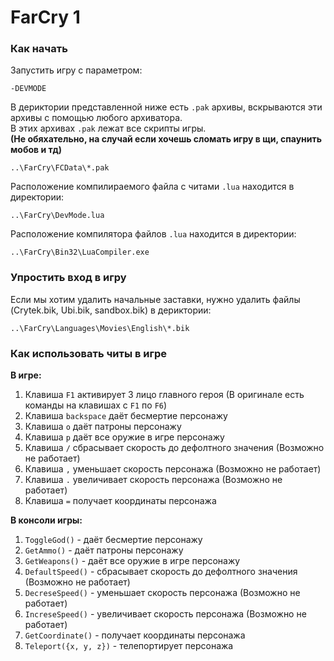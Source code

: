 # FarCry 1

### Как начать
Запустить игру с параметром:  
```Console
-DEVMODE
```

В дериктории представленной ниже есть `.pak` архивы, вскрываются эти архивы с помощью любого архиватора.  
В этих архивах `.pak` лежат все скрипты игры.  
**(Не обяхательно, на случай если хочешь сломать игру в щи, спаунить мобов и тд)**  
```Console
..\FarCry\FCData\*.pak
```

Расположение компилираемого файла с читами `.lua` находится в директории:  
```Console
..\FarCry\DevMode.lua
```

Расположение компилятора файлов `.lua` находится в директории:  
```Console
..\FarCry\Bin32\LuaCompiler.exe 
```

### Упростить вход в игру  
Если мы хотим удалить начальные заставки, нужно удалить файлы (Crytek.bik, Ubi.bik, sandbox.bik) в дериктории:  
```Console
..\FarCry\Languages\Movies\English\*.bik
```

### Как использовать читы в игре
**В игре:**    
1. Клавиша `F1` активирует 3 лицо главного героя (В оригинале есть команды на клавишах с `F1` по `F6`)  
2. Клавиша `backspace` даёт бесмертие персонажу  
3. Клавиша `o` даёт патроны персонажу  
4. Клавиша `p` даёт все оружие в игре персонажу  
5. Клавиша `/` сбрасывает скорость до дефолтного значения (Возможно не работает)  
6. Клавиша `,` уменьшает скорость персонажа (Возможно не работает)  
7. Клавиша `.` увеличивает скорость персонажа (Возможно не работает)  
8. Клавиша `=` получает координаты персонажа  

**В консоли игры:**    
1. `ToggleGod()` - даёт бесмертие персонажу  
2. `GetAmmo()` - даёт патроны персонажу  
3. `GetWeapons()` - даёт все оружие в игре персонажу  
4. `DefaultSpeed()` - сбрасывает скорость до дефолтного значения (Возможно не работает)  
5. `DecreseSpeed()` - уменьшает скорость персонажа (Возможно не работает)  
6. `IncreseSpeed()` - увеличивает скорость персонажа (Возможно не работает)  
7. `GetCoordinate()` - получает координаты персонажа  
8. `Teleport({x, y, z})` - телепортирует персонажа  

